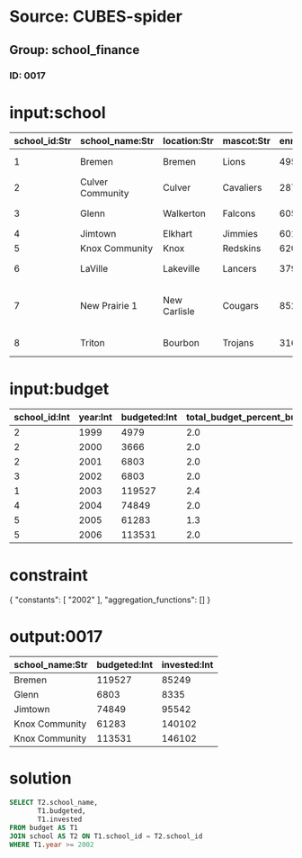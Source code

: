 # Source: CUBES-spider
## Group: school_finance
### ID: 0017

# input:school

| school_id:Str | school_name:Str | location:Str | mascot:Str | enrollment:Int | ihsaa_class:Str | ihsaa_football_class:Str | county:Str |
|---|---|---|---|---|---|---|---|
| 1 | Bremen | Bremen | Lions | 495 | AA | AA | 50 Marshall |
| 2 | Culver Community | Culver | Cavaliers | 287 | A | A | 50 Marshall |
| 3 | Glenn | Walkerton | Falcons | 605 | AAA | AAA | 71 St. Joseph |
| 4 | Jimtown | Elkhart | Jimmies | 601 | AAA | AAA | 20 Elkhart |
| 5 | Knox Community | Knox | Redskins | 620 | AAA | AAA | 75 Starke |
| 6 | LaVille | Lakeville | Lancers | 379 | AA | A | 71 St. Joseph |
| 7 | New Prairie 1 | New Carlisle | Cougars | 852 | AAA | AAAA | 46 LaPorte 71 St. Joseph |
| 8 | Triton | Bourbon | Trojans | 316 | A | A | 50 Marshall |

# input:budget

| school_id:Int | year:Int | budgeted:Int | total_budget_percent_budgeted:Dbl | invested:Int | total_budget_percent_invested:Dbl | budget_invested_percent:Str |
|---|---|---|---|---|---|---|
| 2 | 1999 | 4979 | 2.0 | 2134 | 2.0 | 42.9 |
| 2 | 2000 | 3666 | 2.0 | 5840 | 2.0 | 159.3 |
| 2 | 2001 | 6803 | 2.0 | 8335 | 2.0 | 122.5 |
| 3 | 2002 | 6803 | 2.0 | 8335 | 2.0 | 146.9 |
| 1 | 2003 | 119527 | 2.4 | 85249 | 2.2 | 71.3 |
| 4 | 2004 | 74849 | 2.0 | 95542 | 2.2 | 127.6 |
| 5 | 2005 | 61283 | 1.3 | 140102 | 2.7 | 228.8 |
| 5 | 2006 | 113531 | 2.0 | 146102 | 2.7 | 228.6 |

# constraint

{
  "constants": [
    "2002"
  ],
  "aggregation_functions": []
}

# output:0017

| school_name:Str | budgeted:Int | invested:Int |
|---|---|---|
| Bremen | 119527 | 85249 |
| Glenn | 6803 | 8335 |
| Jimtown | 74849 | 95542 |
| Knox Community | 61283 | 140102 |
| Knox Community | 113531 | 146102 |

# solution

```sql
SELECT T2.school_name,
       T1.budgeted,
       T1.invested
FROM budget AS T1
JOIN school AS T2 ON T1.school_id = T2.school_id
WHERE T1.year >= 2002
```
